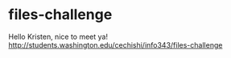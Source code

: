# files-challenge

Hello Kristen, nice to meet ya!
http://students.washington.edu/cechishi/info343/files-challenge